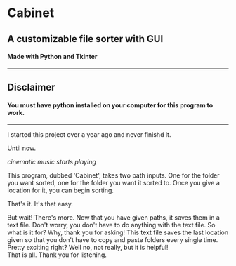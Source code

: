 # Cabinet
<h2>A customizable file sorter with GUI</h2>
<h4> Made with Python and Tkinter </h4>

<hr>

<h2> Disclaimer </h2>
<h4> You must have python installed on your computer for this program
  to work. </h4>
  
<hr>

I started this project over a year ago and never finishd it.

Until now. 

*cinematic music starts playing*

This program, dubbed 'Cabinet', takes two path inputs. One for the folder
you want sorted, one for the folder you want it sorted to. Once you give
a location for it, you can begin sorting.
<br>

That's it.
It's that easy.
<br>

But wait! There's more.
Now that you have given paths, it saves them in a text file. Don't worry,
you don't have to do anything with the text file. So what is it for? Why, thank
you for asking! This text file saves the last location given so that you don't 
have to copy and paste folders every single time. Pretty exciting right? Well 
no, not really, but it is helpful!
<br>
That is all. Thank you for listening.
